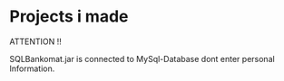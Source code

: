 # Projects i made

ATTENTION !!

SQLBankomat.jar is connected to MySql-Database dont enter personal Information.
